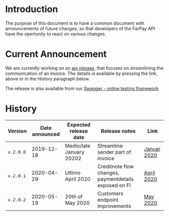# Introduction
The purpose of this document is to have a common document with announcements of future changes, so that developers of the FarPay API have the opertunity to react on various changes.

# Current Announcement
We are currently working on an [api release](API-Release-v2-2020-01-001.md), that focuses on streamlining the communication of an invoice. The details is available by pressing the link, above or in the History paragraph below.

The release is also available from our [Swagger - online testing framework](https://api.farpay.io/)

# History
Version     | Date announced | Expected release date       | Release notes | Link
------------|----------------|-----------------------------|---------------|-----
`v.2.0.0`   | 2019-12-18     |  Medio/late January 20202   | Streamline sender part of invoice | [Januar 2020](API-Release-v2-2020-01-001.md)
`v.2.0.1`   | 2020-04-29     |  Ultimo April 2020          | Creditnote flow changes, paymentdetails exposed on FI | [April 2020](API-Release-v2-2020-04-001.md)
`v.2.0.2`   | 2020-05-19     |  20th of May 2020           | Customers endpoint improvements | [May 2020](API-Release-V2-2020-05-19-001.md)

